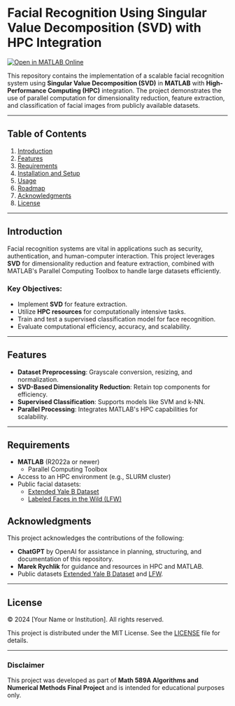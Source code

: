 
# Facial Recognition Using Singular Value Decomposition (SVD) with HPC Integration

[![Open in MATLAB Online](https://www.mathworks.com/images/responsive/global/open-in-matlab-online.svg)](https://matlab.mathworks.com/open/github/v1?repo=CuteLoop/faces)

This repository contains the implementation of a scalable facial recognition system using **Singular Value Decomposition (SVD)** in **MATLAB** with **High-Performance Computing (HPC)** integration. The project demonstrates the use of parallel computation for dimensionality reduction, feature extraction, and classification of facial images from publicly available datasets.

---

## Table of Contents
1. [Introduction](#introduction)
2. [Features](#features)
3. [Requirements](#requirements)
4. [Installation and Setup](#installation-and-setup)
5. [Usage](#usage)
6. [Roadmap](./Roadmap.md)
7. [Acknowledgments](#acknowledgments)
8. [License](#license)

---

## Introduction
Facial recognition systems are vital in applications such as security, authentication, and human-computer interaction. This project leverages **SVD** for dimensionality reduction and feature extraction, combined with MATLAB's Parallel Computing Toolbox to handle large datasets efficiently.

### Key Objectives:
- Implement **SVD** for feature extraction.
- Utilize **HPC resources** for computationally intensive tasks.
- Train and test a supervised classification model for face recognition.
- Evaluate computational efficiency, accuracy, and scalability.

---

## Features
- **Dataset Preprocessing**: Grayscale conversion, resizing, and normalization.
- **SVD-Based Dimensionality Reduction**: Retain top components for efficiency.
- **Supervised Classification**: Supports models like SVM and k-NN.
- **Parallel Processing**: Integrates MATLAB's HPC capabilities for scalability.

---

## Requirements
- **MATLAB** (R2022a or newer)
  - Parallel Computing Toolbox
- Access to an HPC environment (e.g., SLURM cluster)
- Public facial datasets:
  - [Extended Yale B Dataset](https://academictorrents.com/details/06e479f338b56fa5948c40287b66f68236a14612)
  - [Labeled Faces in the Wild (LFW)](http://vis-www.cs.umass.edu/lfw/)


## Acknowledgments
This project acknowledges the contributions of the following:
- **ChatGPT** by OpenAI for assistance in planning, structuring, and documentation of this repository.
- **Marek Rychlik** for guidance and resources in HPC and MATLAB.
- Public datasets [Extended Yale B Dataset](https://academictorrents.com/details/06e479f338b56fa5948c40287b66f68236a14612) and [LFW](http://vis-www.cs.umass.edu/lfw/).

---

## License
© 2024 [Your Name or Institution]. All rights reserved.

This project is distributed under the MIT License. See the [LICENSE](LICENSE) file for details.

---

### Disclaimer
This project was developed as part of **Math 589A Algorithms and Numerical Methods Final Project** and is intended for educational purposes only.

